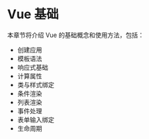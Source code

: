 # Vue 基础

本章节将介绍 Vue 的基础概念和使用方法，包括：

- 创建应用
- 模板语法
- 响应式基础
- 计算属性
- 类与样式绑定
- 条件渲染
- 列表渲染
- 事件处理
- 表单输入绑定
- 生命周期
